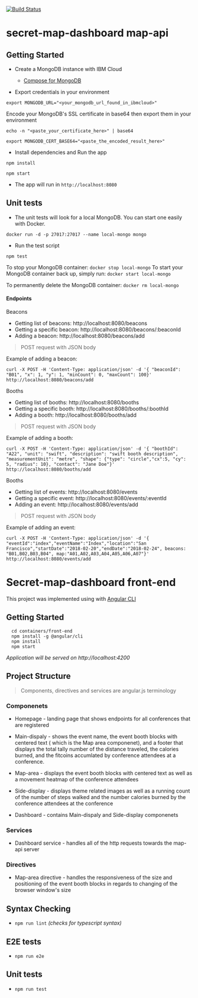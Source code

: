 [![Build Status](https://travis-ci.org/IBM/secret-map-dashboard.svg?branch=master)](https://travis-ci.org/IBM/secret-map-dashboard)

# secret-map-dashboard map-api

## Getting Started

* Create a MongoDB instance with IBM Cloud
  * [Compose for MongoDB](https://console.bluemix.net/catalog/services/compose-for-mongodb)

* Export credentials in your environment
```
export MONGODB_URL="<your_mongodb_url_found_in_ibmcloud>"
```
Encode your MongoDB's SSL certificate in base64 then export them in your environment
```
echo -n "<paste_your_certificate_here>" | base64

export MONGODB_CERT_BASE64="<paste_the_encoded_result_here>"
```

* Install dependencies and Run the app
```
npm install

npm start
```

* The app will run in `http://localhost:8080`

## Unit tests

* The unit tests will look for a local MongoDB. You can start one easily with Docker.
```
docker run -d -p 27017:27017 --name local-mongo mongo
```

* Run the test script
```
npm test
```

To stop your MongoDB container: `docker stop local-mongo`
To start your MongoDB container back up, simply run: `docker start local-mongo`

To permanently delete the MongoDB container: `docker rm local-mongo`

#### Endpoints

Beacons
* Getting list of beacons: http://localhost:8080/beacons
* Getting a specific beacon: http://localhost:8080/beacons/:beaconId
* Adding a beacon: http://localhost:8080/beacons/add
> POST request with JSON body

Example of adding a beacon:
```
curl -X POST -H 'Content-Type: application/json' -d '{ "beaconId": "B01", "x": 1, "y": 1, "minCount": 0, "maxCount": 100}' http://localhost:8080/beacons/add
```

Booths
* Getting list of booths: http://localhost:8080/booths
* Getting a specific booth: http://localhost:8080/booths/:boothId
* Adding a booth: http://localhost:8080/booths/add
> POST request with JSON body

Example of adding a booth:
```
curl -X POST -H 'Content-Type: application/json' -d '{ "boothId": "A22", "unit": "swift", "description": "swift booth description", "measurementUnit": "metre", "shape": {"type": "circle","cx":5, "cy": 5, "radius": 10}, "contact": "Jane Doe"}' http://localhost:8080/booths/add
```

Booths
* Getting list of events: http://localhost:8080/events
* Getting a specific event: http://localhost:8080/events/:eventId
* Adding an event: http://localhost:8080/events/add
> POST request with JSON body

Example of adding an event:
```
curl -X POST -H 'Content-Type: application/json' -d '{ "eventId":"index","eventName":"Index","location":"San Francisco","startDate":"2018-02-20","endDate":"2018-02-24", beacons: "B01,B02,B03,B04", map:"A01,A02,A03,A04,A05,A06,A07"}' http://localhost:8080/events/add
```

# Secret-map-dashboard front-end

This project was implemented using with [Angular CLI](https://cli.angular.io/)

## Getting Started
```
  cd containers/front-end
  npm install -g @angular/cli
  npm install
  npm start
```
_Application will be served on http://localhost:4200_

## Project Structure 

> Components, directives and services are angular.js terminology

### Componenets 

* Homepage - landing page that shows endpoints for all conferences that are registered

* Main-dispaly - shows the event name, the event booth blocks with centered text ( which is the Map area componenet), and a footer that displays the total tally number of the distance traveled, the calories burned, and the fitcoins accumlated by conference attendees at a conference. 

* Map-area - displays the event booth blocks with centered text as well as a movement heatmap of the conference attendees

* Side-display -  displays theme related images as well as a running count of the number of steps walked and the number calories burned by the conference attendees at the conference

* Dashboard - contains Main-dispaly and Side-display componenets

### Services

* Dashboard service - handles all of the http requests towards the map-api server 

### Directives 
* Map-area directive - handles the responsiveness of the size and positioning of the event booth blocks in regards to changing of the browser window's size

## Syntax Checking
* `npm run lint`  _(checks for typescript syntax)_
 
## E2E tests
* `npm run e2e`

## Unit tests

* `npm run test`
